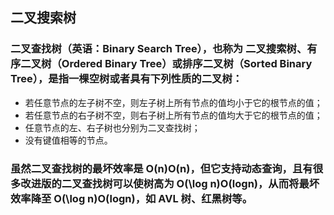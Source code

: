 ## 二叉搜索树

### 二叉查找树（英语：Binary Search Tree），也称为 二叉搜索树、有序二叉树（Ordered Binary Tree）或排序二叉树（Sorted Binary Tree），是指一棵空树或者具有下列性质的二叉树：

- 若任意节点的左子树不空，则左子树上所有节点的值均小于它的根节点的值；
- 若任意节点的右子树不空，则右子树上所有节点的值均大于它的根节点的值；
- 任意节点的左、右子树也分别为二叉查找树；
- 没有键值相等的节点。
### 虽然二叉查找树的最坏效率是 O(n)O(n)，但它支持动态查询，且有很多改进版的二叉查找树可以使树高为 O(\log n)O(logn)，从而将最坏效率降至 O(\log n)O(logn)，如 AVL 树、红黑树等。
